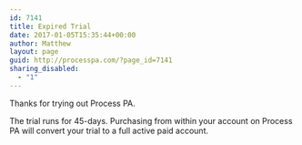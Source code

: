 ```yaml
---
id: 7141
title: Expired Trial
date: 2017-01-05T15:35:44+00:00
author: Matthew
layout: page
guid: http://processpa.com/?page_id=7141
sharing_disabled:
  - "1"
---
```

Thanks for trying out Process PA.

The trial runs for 45-days. Purchasing from within your account on Process PA will convert your trial to a full active paid account.
